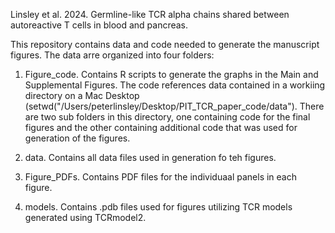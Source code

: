 Linsley et al. 2024. Germline-like TCR alpha chains shared between autoreactive T cells in blood and pancreas. 

This repository contains data and code needed to generate the manuscript figures. The data arre organized into four folders:

1) Figure_code. Contains R scripts to generate the graphs in the Main and Supplemental Figures. The code references data contained in a workiing directory on a Mac Desktop (setwd("/Users/peterlinsley/Desktop/PIT_TCR_paper_code/data"). There are two sub folders in this directory, one containing code for the final figures and the other containing additional code that was used for generation of the figures.

2) data. Contains all  data files used in generation fo teh figures.

3) Figure_PDFs. Contains PDF files for the individuaal panels in each figure. 

4) models. Contains .pdb files used for figures utilizing TCR models generated using TCRmodel2.  
